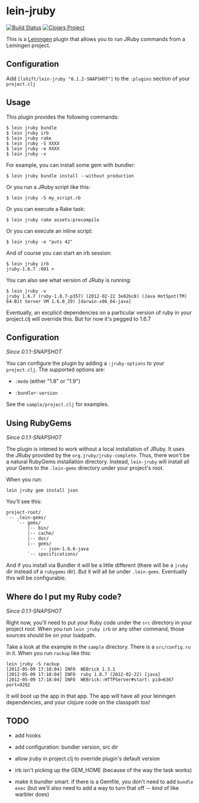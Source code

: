 # lein-jruby

[![Build Status](https://travis-ci.org/palfrey/lein-jruby.svg?branch=master)](https://travis-ci.org/palfrey/lein-jruby)
[![Clojars Project](https://img.shields.io/clojars/v/lshift/lein-jruby.svg)](https://clojars.org/lshift/lein-jruby)

This is a [Leiningen](https://github.com/technomancy/leiningen "Leiningen") plugin that allows you to run JRuby commands from a Leiningen project.

## Configuration

Add `[lshift/lein-jruby "0.1.2-SNAPSHOT"]` to the `:plugins` section of your `project.clj`

## Usage

This plugin provides the following commands:

    $ lein jruby bundle
    $ lein jruby irb
    $ lein jruby rake
    $ lein jruby -S XXXX
    $ lein jruby -e XXXX
    $ lein jruby -v

For example, you can install some gem with bundler:

    $ lein jruby bundle install --without production

Or you run a JRuby script like this:

    $ lein jruby -S my_script.rb

Or you can execute a Rake task:

    $ lein jruby rake assets:precompile

Or you can execute an inline script:

    $ lein jruby -e "puts 42"

And of course you can start an irb session:

    $ lein jruby irb
    jruby-1.6.7 :001 >

You can also see what version of JRuby is running:

    $ lein jruby -v
    jruby 1.6.7 (ruby-1.8.7-p357) (2012-02-22 3e82bc8) (Java HotSpot(TM) 64-Bit Server VM 1.6.0_29) [darwin-x86_64-java]

Eventually, an excplicit dependencies on a particular version of ruby in your project.clj will override this.  But for now it's pegged to 1.6.7

## Configuration

_Since 0.1.1-SNAPSHOT_

You can configure the plugin by adding a `:jruby-options` to your `project.clj`.  The supported options are:

+  `:mode` (either "1.8" or "1.9")

+  `:bundler-version`

See the `sample/project.clj` for examples.

## Using RubyGems

_Since 0.1.1-SNAPSHOT_

The plugin is intened to work without a local installation of JRuby.  It uses the JRuby provided by the `org.jruby/jruby-complete`.  Thus, there won't be a natural RubyGems installation directory.  Instead, `lein-jruby` will install all your Gems to the `.lein-gems` directory under your project's root.

When you run:

    lein jruby gem install json

You'll see this:

    project-root/
    `-- .lein-gems/
        `-- gems/
            |-- bin/
            |-- cache/
            |-- doc/
            |-- gems/
                `-- json-1.6.6-java
            `-- specifications/
    

And if you install via Bundler it will be a little different (there will be a `jruby` dir instead of a `rubygems` dir).  But it will all be under `.lein-gems`.  Eventually this will be configurable. 

## Where do I put my Ruby code?

_Since 0.1.1-SNAPSHOT_

Right now, you'll need to put your Ruby code under the `src` directory in your project root.  When you run `lein jruby irb` or any other command, those sources should be on your loadpath.

Take a look at the example in the `sample` directory.  There is a `src/config.ru` in it.  When you run `rackup` like this:

    lein jruby -S rackup
    [2012-05-09 17:18:04] INFO  WEBrick 1.3.1
    [2012-05-09 17:18:04] INFO  ruby 1.8.7 (2012-02-22) [java]
    [2012-05-09 17:18:04] INFO  WEBrick::HTTPServer#start: pid=6367 port=9292

It will boot up the app in that app.  The app will have all your leiningen dependencies, and your clojure code on the classpath too!

## TODO

+  add hooks

+  add configuration: bundler version, src dir

+  allow jruby in project.clj to override plugin's default version

+  irb isn't picking up the GEM_HOME (because of the way the task works)

+  make it bundler smart. if there is a Gemfile, you don't need to add `bundle exec` (but we'll also need to add a way to turn that off -- kind of like warbler does)

